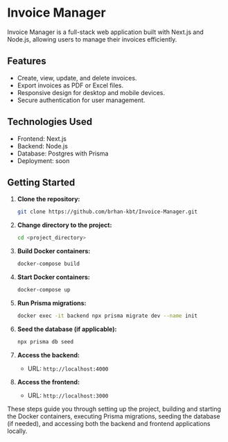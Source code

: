 # Invoice Manager

Invoice Manager is a full-stack web application built with Next.js and Node.js, allowing users to manage their invoices efficiently.

## Features

- Create, view, update, and delete invoices.
- Export invoices as PDF or Excel files.
- Responsive design for desktop and mobile devices.
- Secure authentication for user management.

## Technologies Used

- Frontend: Next.js
- Backend: Node.js
- Database: Postgres with Prisma
- Deployment: soon

## Getting Started

1. **Clone the repository:**
    ```bash
    git clone https://github.com/brhan-kbt/Invoice-Manager.git
    ```

2. **Change directory to the project:**
    ```bash
    cd <project_directory>
    ```

3. **Build Docker containers:**
    ```bash
    docker-compose build
    ```

4. **Start Docker containers:**
    ```bash
    docker-compose up
    ```

5. **Run Prisma migrations:**
    ```bash
    docker exec -it backend npx prisma migrate dev --name init
    ```

6. **Seed the database (if applicable):**
    ```bash
    npx prisma db seed
    ```

7. **Access the backend:**
   - URL: `http://localhost:4000`

8. **Access the frontend:**
   - URL: `http://localhost:3000`

These steps guide you through setting up the project, building and starting the Docker containers, executing Prisma migrations, seeding the database (if needed), and accessing both the backend and frontend applications locally.

